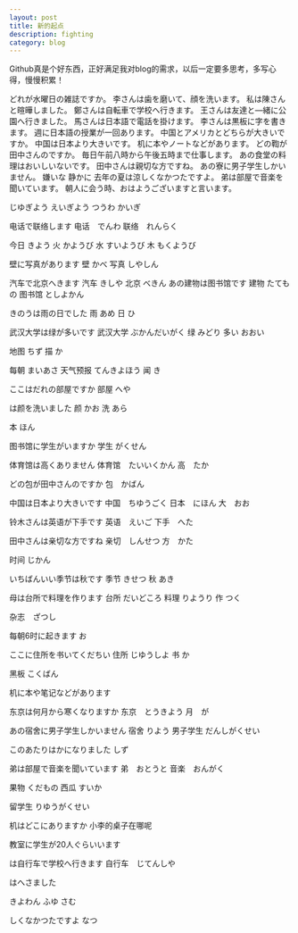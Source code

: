 ```yaml
---
layout: post
title: 新的起点
description: fighting
category: blog
---
```


Github真是个好东西，正好满足我对blog的需求，以后一定要多思考，多写心得，慢慢积累！

どれが水曜日の雑誌ですか。
李さんは歯を磨いて、顔を洗います。
私は陳さんと暄曄しました。
鄭さんは自転車で学校へ行きます。
王さんは友達と―緒に公園へ行きました。
馬さんは日本語で電話を掛けます。
李さんは黒板に字を書きます。
週に日本語の授業が一回あります。
中国とアメリカとどちらが大きいですか。
中国は日本より大きいです。
机に本やノートなどがあります。
どの鞫が田中さんのですか。
毎日午前八時から午後五時まで仕事します。
あの食堂の料理はおいしいないです。
田中さんは親切な方ですね。
あの寮に男子学生しかいません。
嫌いな
静かに
去年の夏は涼しくなかつたですよ。
弟は部屋で音楽を聞いています。
朝人に会う時、おはようございますと言います。


じゆぎよう
えいぎよう
つうわ
かいぎ

电话で联络します
电话　でんわ
联络　れんらく

今日 きよう
火 かようび
水 すいようび
木 もくようび

壁に写真があります
壁 かべ
写真 しやしん

汽车で北京へきます
汽车 きしや
北京 べきん
あの建物は图书馆です
建物 たてもの
图书馆 としよかん

きのうは雨の日でした
雨 あめ
日 ひ

武汉大学は绿が多いです
武汉大学 ぶかんだいがく
绿 みどり
多い おおい

地图 ちず
描 か

每朝 まいあさ
天气预报 てんきよほう
闻 き

ここはだれの部屋ですか
部屋 へや

は颜を洗いました
颜 かお
洗 あら

本 ほん

图书馆に学生がいますか
学生 がくせん

体育馆は高くありません
体育馆　たいいくかん
高　たか

どの包が田中さんのですか
包　かばん


中国は日本より大きいです
中国　ちゆうごく
日本　にほん
大　おお

铃木さんは英语が下手です
英语　えいご
下手　へた

田中さんは亲切な方ですね
亲切　しんせつ
方　かた

时间 じかん

いちばんいい季节は秋です
季节 きせつ
秋 あき

母は台所で料理を作ります
台所 だいどころ
料理 りようり
作 つく

杂志　ざつし

每朝6时に起きます
お

ここに住所を书いてくだちい
住所 じゆうしよ
书 か

黑板 こくばん

机に本や笔记などがあります

东京は何月から寒くなりますか
东京　とうきよう
月　が

あの宿舍に男子学生しかいません
宿舍 りよう
男子学生 だんしがくせい

このあたりはかになりました
しず

弟は部屋で音楽を聞いています
弟　おとうと
音楽　おんがく

果物 くだもの
西瓜 すいか

留学生 りゆうがくせい

机はどこにありますか 小李的桌子在哪呢

教室に学生が20人ぐらいいます

は自行车で学校へ行きます
自行车　じてんしや

はへさました

きよわん
ふゆ
さむ

しくなかつたですよ
なつ
